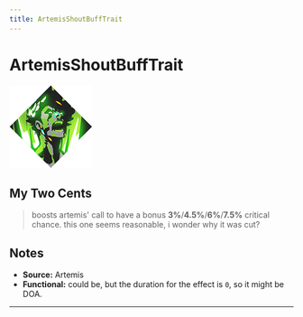 ```yaml
---
title: ArtemisShoutBuffTrait
---
```

<!-- end front matter -->
# ArtemisShoutBuffTrait 
![](../icons/BoonIcons/Artemis_04_Large.png)

## My Two Cents
>boosts artemis' call to have a bonus **3%**/**4.5%**/**6%**/**7.5%** critical chance. this one seems reasonable, i wonder why it was cut?

## Notes
* **Source:** Artemis
* **Functional:** could be, but the duration for the effect is `0`, so it might be DOA.

---

